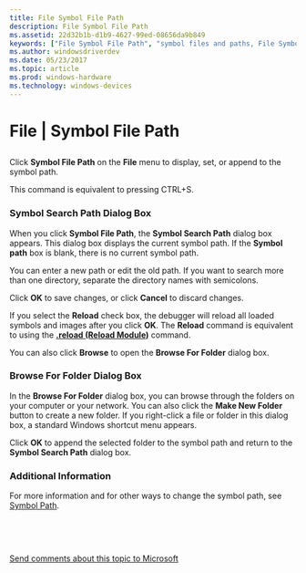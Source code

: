 ```yaml
---
title: File Symbol File Path
description: File Symbol File Path
ms.assetid: 22d32b1b-d1b9-4627-99ed-08656da9b849
keywords: ["File Symbol File Path", "symbol files and paths, File Symbol File Path"]
ms.author: windowsdriverdev
ms.date: 05/23/2017
ms.topic: article
ms.prod: windows-hardware
ms.technology: windows-devices
---
```


# File | Symbol File Path


## <span id="ddk_file_symbol_file_path_dbg"></span><span id="DDK_FILE_SYMBOL_FILE_PATH_DBG"></span>


Click **Symbol File Path** on the **File** menu to display, set, or append to the symbol path.

This command is equivalent to pressing CTRL+S.

### <span id="symbol_search_path_dialog_box"></span><span id="SYMBOL_SEARCH_PATH_DIALOG_BOX"></span>Symbol Search Path Dialog Box

When you click **Symbol File Path**, the **Symbol Search Path** dialog box appears. This dialog box displays the current symbol path. If the **Symbol path** box is blank, there is no current symbol path.

You can enter a new path or edit the old path. If you want to search more than one directory, separate the directory names with semicolons.

Click **OK** to save changes, or click **Cancel** to discard changes.

If you select the **Reload** check box, the debugger will reload all loaded symbols and images after you click **OK**. The **Reload** command is equivalent to using the [**.reload (Reload Module)**](-reload--reload-module-.md) command.

You can also click **Browse** to open the **Browse For Folder** dialog box.

### <span id="browse_for_folder_dialog_box"></span><span id="BROWSE_FOR_FOLDER_DIALOG_BOX"></span>Browse For Folder Dialog Box

In the **Browse For Folder** dialog box, you can browse through the folders on your computer or your network. You can also click the **Make New Folder** button to create a new folder. If you right-click a file or folder in this dialog box, a standard Windows shortcut menu appears.

Click **OK** to append the selected folder to the symbol path and return to the **Symbol Search Path** dialog box.

### <span id="additional_information"></span><span id="ADDITIONAL_INFORMATION"></span>Additional Information

For more information and for other ways to change the symbol path, see [Symbol Path](symbol-path.md).

 

 

[Send comments about this topic to Microsoft](mailto:wsddocfb@microsoft.com?subject=Documentation%20feedback%20[debugger\debugger]:%20File%20|%20Symbol%20File%20Path%20%20RELEASE:%20%285/15/2017%29&body=%0A%0APRIVACY%20STATEMENT%0A%0AWe%20use%20your%20feedback%20to%20improve%20the%20documentation.%20We%20don't%20use%20your%20email%20address%20for%20any%20other%20purpose,%20and%20we'll%20remove%20your%20email%20address%20from%20our%20system%20after%20the%20issue%20that%20you're%20reporting%20is%20fixed.%20While%20we're%20working%20to%20fix%20this%20issue,%20we%20might%20send%20you%20an%20email%20message%20to%20ask%20for%20more%20info.%20Later,%20we%20might%20also%20send%20you%20an%20email%20message%20to%20let%20you%20know%20that%20we've%20addressed%20your%20feedback.%0A%0AFor%20more%20info%20about%20Microsoft's%20privacy%20policy,%20see%20http://privacy.microsoft.com/default.aspx. "Send comments about this topic to Microsoft")




